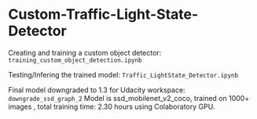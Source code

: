 # Custom-Traffic-Light-State-Detector

Creating and training a custom object detector: `training_custom_object_detection.ipynb`

Testing/Infering the trained model: `Traffic_LightState_Detector.ipynb`

Final model downgraded to 1.3 for Udacity workspace: `downgrade_ssd_graph_2`
Model is ssd_mobilenet_v2_coco, trained on 1000+ images , total training time: 2.30 hours using Colaboratory GPU.


